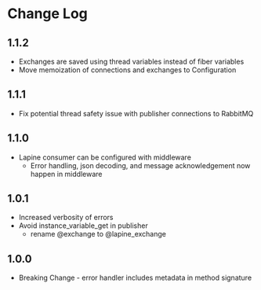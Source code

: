 Change Log
==========

## 1.1.2

* Exchanges are saved using thread variables instead of fiber variables
* Move memoization of connections and exchanges to Configuration

## 1.1.1

* Fix potential thread safety issue with publisher connections to
  RabbitMQ

## 1.1.0

* Lapine consumer can be configured with middleware
  * Error handling, json decoding, and message acknowledgement now happen in middleware

## 1.0.1

* Increased verbosity of errors
* Avoid instance_variable_get in publisher
  * rename @exchange to @lapine_exchange

## 1.0.0

* Breaking Change - error handler includes metadata in method signature
